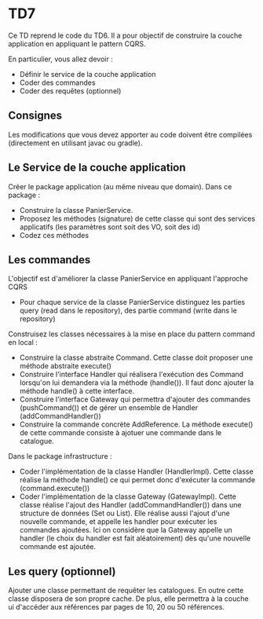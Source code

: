 # TD7

Ce TD reprend le code du TD6. Il a pour objectif de construire la couche application en appliquant le pattern CQRS.

En particulier, vous allez devoir :

* Définir le service de la couche application
* Coder des commandes
* Coder des requêtes (optionnel)

## Consignes

Les modifications que vous devez apporter au code doivent être compilées (directement en utilisant javac ou gradle).

## Le Service de la couche application

Créer le package application (au même niveau que domain). Dans ce package :

* Construire la classe PanierService.
* Proposez les méthodes (signature) de cette classe qui sont des services applicatifs (les paramètres sont soit des VO, soit des id)
* Codez ces méthodes

## Les commandes

L'objectif est d'améliorer la classe PanierService en appliquant l'approche CQRS

* Pour chaque service de la classe PanierService distinguez les parties query (read dans le repository), des partie command (write dans le repository)

Construisez les classes nécessaires à la mise en place du pattern command en local :

* Construire la classe abstraite Command. Cette classe doit proposer une méthode abstraite execute()
* Construire l'interface Handler qui réalisera l'exécution des Command lorsqu'on lui demandera via la méthode (handle()). Il faut donc ajouter la méthode handle() à cette interface.
* Construire l'interface Gateway qui permettra d'ajouter des commandes (pushCommand()) et de gérer un ensemble de Handler (addCommandHandler())
* Construire la commande concrète AddReference. La méthode execute() de cette commande consiste à ajotuer une commande dans le catalogue.

Dans le package infrastructure :

* Coder l'implémentation de la classe Handler (HandlerImpl). Cette classe réalise la méthode handle() ce qui permet donc d'exécuter la commande (command.execute())
* Coder l'implémentation de la classe Gateway (GatewayImpl). Cette classe réalise l'ajout des Handler (addCommandHandler()) dans une structure de données (Set ou List). Elle réalise aussi l'ajout d'une nouvelle commande, et appelle les handler pour exécuter les commandes ajoutées. Ici on considère que la Gateway appelle un handler (le choix du handler est fait aléatoirement) dès qu'une nouvelle commande est ajoutée.

## Les query (optionnel)

Ajouter une classe permettant de requêter les catalogues. En outre cette classe disposera de son propre cache. De plus, elle permettra à la couche ui d'accéder aux références par pages de 10, 20 ou 50 références.
